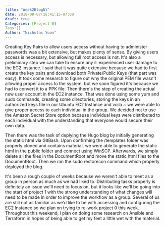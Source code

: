 ```yaml
---
title: "Week2BlogNY"
date: 2018-09-07T18:41:15-07:00
draft: true
Categories: [Project 0]
Tags:[]
Author: "Nicholas Yoon"
---
```

Creating Key Pairs to allow users access without having to administer passwords was a bit extensive, but makes plenty of sense. By giving users access is necessary, 
but allowing full root access is not. It's also a preliminary step we can take to ensure any ill experienced user damage to the EC2 instance. I said that it was quite 
extensive because we had to first create the key pairs and download both Private/Public Keys (that part was easy). It took some research to figure out why the original 
PEM file wasn't allowing proper access to the system, but we soon figured it's because we had to convert it to a PPK file. Then there's the step of creating the actual
new user account in the EC2 instance. That was done using some yum and sudo commands, creating some directories, storing the keys in an authorized keys file in our 
Ubuntu EC2 Instance and voila ~ we were able to give proper access to each individual in the group. We decided not to use the Amazon Secret Store option because individual
keys were distributed to each individual with the understanding that everyone would secure their own data. 

Then there was the task of deplying the Hugo blog by initially generating the static html via GitBash. Upon confirming the /templates folder was properly cloned and contains
material, we were able to generate the static html in the public folder and connect using WinSCP. Afterwards, we simply delete all the files in the DocumentRoot and move the 
static html files to the DocumentRoot. Then we ran the sudo restorecon command which properly deployed the blog. 

It's been a rough couple of weeks because we weren't able to meet as a group in person as much as we had liked to. Distributing tasks properly is definitely an issue we'll
need to focus on, but it looks like we'll be going into the start of project 1 with the strong understanding of what changes will need to be made in order to improve the
workflow as a group. Several of us are still not as familiar as we'd like to be with accessing and configuring the EC2 Instance so we plan on trying to re-work project 0 this week. 
Throughout this weekend, I plan on doing some research on Ansible and Terraform in hopes of being able to get my feet a little wet with the material.
